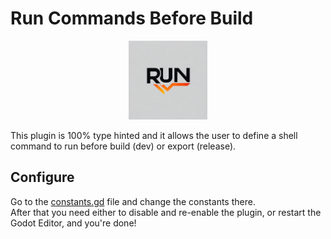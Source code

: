 # Run Commands Before Build

<div align="center">
    <img src="icon.png" width="25%"/>
</div>

This plugin is 100% type hinted and it allows the user to define a shell command to run before build (dev) or export (release).  

## Configure

Go to the [constants.gd](/addons/runbeforebuild/constants.gd) file and change the constants there.  
After that you need either to disable and re-enable the plugin, or restart the Godot Editor, and you're done!

